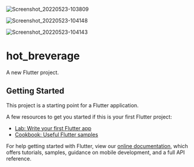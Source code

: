 
![Screenshot_20220523-103809](https://user-images.githubusercontent.com/41317116/169745470-0b3e389d-133d-4ab1-87d2-aa56857fbbe1.png)

![Screenshot_20220523-104148](https://user-images.githubusercontent.com/41317116/169745508-95f3d198-9ec0-47d0-a970-9255ac2b388a.png)

![Screenshot_20220523-104143](https://user-images.githubusercontent.com/41317116/169745560-8d4c9d87-5ff3-4cd4-a6b8-ce698574a3d9.png)


# hot_breverage

A new Flutter project.

## Getting Started

This project is a starting point for a Flutter application.

A few resources to get you started if this is your first Flutter project:

- [Lab: Write your first Flutter app](https://flutter.dev/docs/get-started/codelab)
- [Cookbook: Useful Flutter samples](https://flutter.dev/docs/cookbook)

For help getting started with Flutter, view our
[online documentation](https://flutter.dev/docs), which offers tutorials,
samples, guidance on mobile development, and a full API reference.
